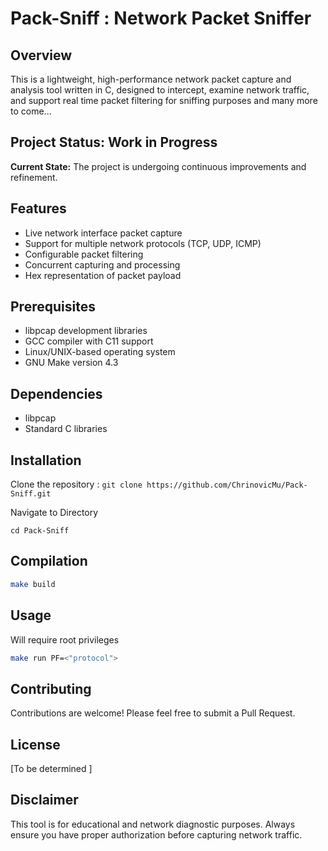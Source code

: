# Pack-Sniff : Network Packet Sniffer

## Overview

This is a lightweight, high-performance network packet capture and analysis tool written in C, designed to intercept, examine network traffic, and support real time packet filtering for sniffing purposes and many more to come...

## Project Status: Work in Progress

**Current State:** The project is undergoing continuous improvements and refinement.

## Features

- Live network interface packet capture
- Support for multiple network protocols (TCP, UDP, ICMP)
- Configurable packet filtering
- Concurrent capturing and processing 
- Hex representation of packet payload 

## Prerequisites

- libpcap development libraries
- GCC compiler with C11 support
- Linux/UNIX-based operating system
- GNU Make version 4.3  

## Dependencies

- libpcap
- Standard C libraries

## Installation 

Clone the repository : 
``
git clone https://github.com/ChrinovicMu/Pack-Sniff.git 
``

Navigate to Directory
```
cd Pack-Sniff
```


## Compilation

```bash
make build 
```

## Usage
Will require root privileges 

```bash
make run PF=<"protocol"> 
```
## Contributing

Contributions are welcome! Please feel free to submit a Pull Request.

## License

[To be determined ]

## Disclaimer

This tool is for educational and network diagnostic purposes. Always ensure you have proper authorization before capturing network traffic.
